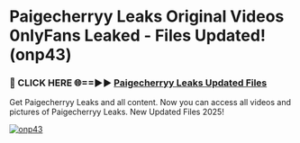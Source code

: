 # Paigecherryy Leaks Original Videos 0nlyFans Leaked - Files Updated! (onp43)

<h3>🔴 CLICK HERE 🌐==►► <a href="https://tinyurl.com/ms9xzufz" rel="nofollow">Paigecherryy Leaks Updated Files</a></h3>

Get Paigecherryy Leaks and all content. Now you can access all videos and pictures of Paigecherryy Leaks. New Updated Files 2025!

[![onp43](https://i.imgur.com/PQ7UWWw.gif)](https://tinyurl.com/ms9xzufz)
